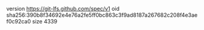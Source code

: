 version https://git-lfs.github.com/spec/v1
oid sha256:390b8f34692e4e76a2fe5ff0bc863c3f9ad8187a267682c208f4e3aef0c92ca0
size 4339
